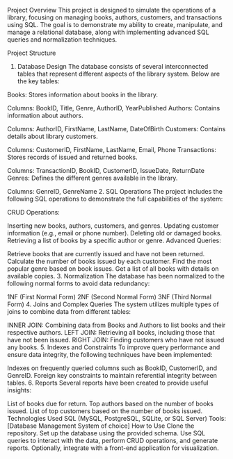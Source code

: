 Project Overview
This project is designed to simulate the operations of a library, focusing on managing books, authors, customers, and transactions using SQL. The goal is to demonstrate my ability to create, manipulate, and manage a relational database, along with implementing advanced SQL queries and normalization techniques.

Project Structure
1. Database Design
The database consists of several interconnected tables that represent different aspects of the library system. Below are the key tables:

Books: Stores information about books in the library.

Columns: BookID, Title, Genre, AuthorID, YearPublished
Authors: Contains information about authors.

Columns: AuthorID, FirstName, LastName, DateOfBirth
Customers: Contains details about library customers.

Columns: CustomerID, FirstName, LastName, Email, Phone
Transactions: Stores records of issued and returned books.

Columns: TransactionID, BookID, CustomerID, IssueDate, ReturnDate
Genres: Defines the different genres available in the library.

Columns: GenreID, GenreName
2. SQL Operations
The project includes the following SQL operations to demonstrate the full capabilities of the system:

CRUD Operations:

Inserting new books, authors, customers, and genres.
Updating customer information (e.g., email or phone number).
Deleting old or damaged books.
Retrieving a list of books by a specific author or genre.
Advanced Queries:

Retrieve books that are currently issued and have not been returned.
Calculate the number of books issued by each customer.
Find the most popular genre based on book issues.
Get a list of all books with details on available copies.
3. Normalization
The database has been normalized to the following normal forms to avoid data redundancy:

1NF (First Normal Form)
2NF (Second Normal Form)
3NF (Third Normal Form)
4. Joins and Complex Queries
The system utilizes multiple types of joins to combine data from different tables:

INNER JOIN: Combining data from Books and Authors to list books and their respective authors.
LEFT JOIN: Retrieving all books, including those that have not been issued.
RIGHT JOIN: Finding customers who have not issued any books.
5. Indexes and Constraints
To improve query performance and ensure data integrity, the following techniques have been implemented:

Indexes on frequently queried columns such as BookID, CustomerID, and GenreID.
Foreign key constraints to maintain referential integrity between tables.
6. Reports
Several reports have been created to provide useful insights:

List of books due for return.
Top authors based on the number of books issued.
List of top customers based on the number of books issued.
Technologies Used
SQL (MySQL, PostgreSQL, SQLite, or SQL Server)
Tools: [Database Management System of choice]
How to Use
Clone the repository.
Set up the database using the provided schema.
Use SQL queries to interact with the data, perform CRUD operations, and generate reports.
Optionally, integrate with a front-end application for visualization.